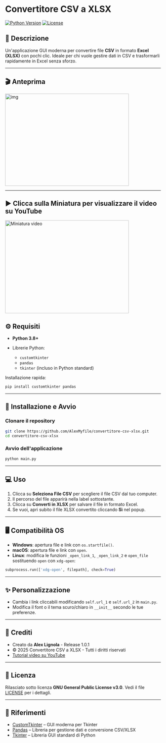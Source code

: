 # Convertitore CSV a XLSX

[![Python Version](https://img.shields.io/badge/python-3.8%2B-blue)](https://www.python.org/)
[![License](https://img.shields.io/badge/license-MIT-green)](LICENSE)


## 🔹 Descrizione

Un'applicazione GUI moderna per convertire file **CSV** in formato **Excel (XLSX)** con pochi clic.
Ideale per chi vuole gestire dati in CSV e trasformarli rapidamente in Excel senza sforzo.

---

## 🎬 Anteprima 

<img width="400" height="298" alt="img" src="https://github.com/user-attachments/assets/bd418452-7277-4dbe-a0b9-adea8eaaac41" />

---

## ▶️ Clicca sulla Miniatura per visualizzare il video su YouTube
<a href="https://youtu.be/0u1OwQBRUwc?si=9ZRpUZpufJcA4iNl" target="_blank"><img src="https://raw.githubusercontent.com/AngoloInformatico/Csv_to_xlsx_Converter/main/CSV%20TO%20XLXS.png" alt="Miniatura video" width="400" height="300"></a>

## ⚙️ Requisiti

* **Python 3.8+**
* Librerie Python:

  * `customtkinter`
  * `pandas`
  * `tkinter` (incluso in Python standard)

Installazione rapida:

```bash
pip install customtkinter pandas
```

---

## 🚀 Installazione e Avvio

### Clonare il repository

```bash
git clone https://github.com/AlexMyfile/convertitore-csv-xlsx.git
cd convertitore-csv-xlsx
```

### Avvio dell'applicazione

```bash
python main.py
```

---

## 💻 Uso

1. Clicca su **Seleziona File CSV** per scegliere il file CSV dal tuo computer.
2. Il percorso del file apparirà nella label sottostante.
3. Clicca su **Converti in XLSX** per salvare il file in formato Excel.
4. Se vuoi, apri subito il file XLSX convertito cliccando **Sì** nel popup.

---

## 🖥️ Compatibilità OS

* **Windows**: apertura file e link con `os.startfile()`.
* **macOS**: apertura file e link con `open`.
* **Linux**: modifica le funzioni `_open_link_1`, `_open_link_2` e `open_file` sostituendo `open` con `xdg-open`:

```python
subprocess.run(['xdg-open', filepath], check=True)
```

---

## ✨ Personalizzazione

* Cambia i link cliccabili modificando `self.url_1` e `self.url_2` in `main.py`.
* Modifica il font o il tema scuro/chiaro in `__init__` secondo le tue preferenze.

---

## 📝 Crediti

* Creato da **Alex Lignola** - Release 1.0.1
* © 2025 Convertitore CSV a XLSX - Tutti i diritti riservati
* [Tutorial video su YouTube](https://www.youtube.com/@AngoloInformatico)

---

## 📄 Licenza

Rilasciato sotto licenza **GNU General Public License v3.0**. Vedi il file [LICENSE](LICENSE) per i dettagli.

---

## 🔗 Riferimenti

* [CustomTkinter](https://github.com/TomSchimansky/CustomTkinter) – GUI moderna per Tkinter
* [Pandas](https://pandas.pydata.org/) – Libreria per gestione dati e conversione CSV/XLSX
* [Tkinter](https://docs.python.org/3/library/tkinter.html) – Libreria GUI standard di Python

